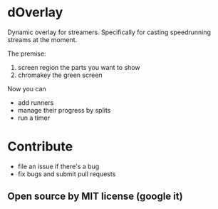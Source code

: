 # dOverlay

Dynamic overlay for streamers. Specifically for casting speedrunning streams at the moment.

The premise:

1. screen region the parts you want to show
2. chromakey the green screen

Now you can

- add runners
- manage their progress by splits
- run a timer

# Contribute

- file an issue if there's a bug
- fix bugs and submit pull requests

## Open source by MIT license (google it)
